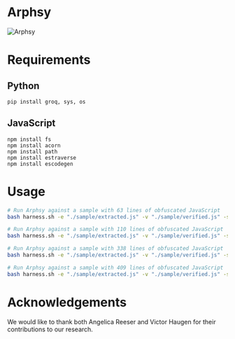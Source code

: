 # Arphsy

![Arphsy](https://github.com/user-attachments/assets/1b258de8-1cb4-42ef-9d38-64db53f67aca)

# Requirements

## Python

```
pip install groq, sys, os
```

## JavaScript

```
npm install fs
npm install acorn
npm install path
npm install estraverse
npm install escodegen
```

# Usage

```sh
# Run Arphsy against a sample with 63 lines of obfuscated JavaScript
bash harness.sh -e "./sample/extracted.js" -v "./sample/verified.js" -s "./sample/63.js"

# Run Arphsy against a sample with 110 lines of obfuscated JavaScript
bash harness.sh -e "./sample/extracted.js" -v "./sample/verified.js" -s "./sample/110.js"

# Run Arphsy against a sample with 338 lines of obfuscated JavaScript
bash harness.sh -e "./sample/extracted.js" -v "./sample/verified.js" -s "./sample/338.js"

# Run Arphsy against a sample with 409 lines of obfuscated JavaScript
bash harness.sh -e "./sample/extracted.js" -v "./sample/verified.js" -s "./sample/409.js"
```

# Acknowledgements

We would like to thank both Angelica Reeser and Victor Haugen for their contributions to our research. 
